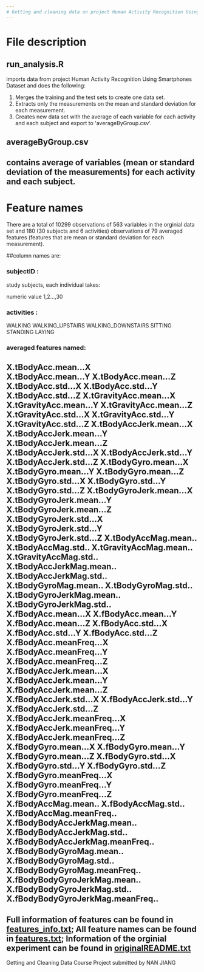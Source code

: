 ```yaml
---
# Getting and cleaning data on project Human Activity Recognition Using Smartphones Dataset
---
```

# File description
## run_analysis.R 

imports data from project Human Activity Recognition Using Smartphones Dataset and does the following:
1. Merges the training and the test sets to create one data set.
2. Extracts only the measurements on the mean and standard deviation for each measurement.
3. Creates new data set with the average of each variable for each activity and each subject and export to 'averageByGroup.csv'.

## averageByGroup.csv

contains average of variables (mean or standard deviation of the measurements) for each activity and each subject.
---
# Feature names

There are a total of 10299 observations of 563 variables in the orginial data set and 180 (30 subjects and 6 activities) observations of 79 averaged features (features that are mean or standard deviation for each measurement).

##column names are: 

### subjectID :  
study subjects, each individual takes:

numeric value 1,2...,30
### activities :
WALKING
WALKING_UPSTAIRS
WALKING_DOWNSTAIRS
SITTING
STANDING
LAYING
### averaged features named: 
X.tBodyAcc.mean...X              
X.tBodyAcc.mean...Y 
X.tBodyAcc.mean...Z
X.tBodyAcc.std...X
X.tBodyAcc.std...Y
X.tBodyAcc.std...Z
X.tGravityAcc.mean...X
X.tGravityAcc.mean...Y
X.tGravityAcc.mean...Z
X.tGravityAcc.std...X
X.tGravityAcc.std...Y
X.tGravityAcc.std...Z
X.tBodyAccJerk.mean...X
X.tBodyAccJerk.mean...Y
X.tBodyAccJerk.mean...Z
X.tBodyAccJerk.std...X
X.tBodyAccJerk.std...Y
X.tBodyAccJerk.std...Z
X.tBodyGyro.mean...X
X.tBodyGyro.mean...Y
X.tBodyGyro.mean...Z
X.tBodyGyro.std...X
X.tBodyGyro.std...Y
X.tBodyGyro.std...Z
X.tBodyGyroJerk.mean...X
X.tBodyGyroJerk.mean...Y
X.tBodyGyroJerk.mean...Z
X.tBodyGyroJerk.std...X
X.tBodyGyroJerk.std...Y
X.tBodyGyroJerk.std...Z
X.tBodyAccMag.mean..
X.tBodyAccMag.std..
X.tGravityAccMag.mean..
X.tGravityAccMag.std..
X.tBodyAccJerkMag.mean..
X.tBodyAccJerkMag.std..
X.tBodyGyroMag.mean..
X.tBodyGyroMag.std..
X.tBodyGyroJerkMag.mean..
X.tBodyGyroJerkMag.std..
X.fBodyAcc.mean...X
X.fBodyAcc.mean...Y
X.fBodyAcc.mean...Z
X.fBodyAcc.std...X
X.fBodyAcc.std...Y
X.fBodyAcc.std...Z
X.fBodyAcc.meanFreq...X
X.fBodyAcc.meanFreq...Y
X.fBodyAcc.meanFreq...Z
X.fBodyAccJerk.mean...X
X.fBodyAccJerk.mean...Y
X.fBodyAccJerk.mean...Z
X.fBodyAccJerk.std...X
X.fBodyAccJerk.std...Y
X.fBodyAccJerk.std...Z
X.fBodyAccJerk.meanFreq...X
X.fBodyAccJerk.meanFreq...Y
X.fBodyAccJerk.meanFreq...Z
X.fBodyGyro.mean...X
X.fBodyGyro.mean...Y
X.fBodyGyro.mean...Z
X.fBodyGyro.std...X
X.fBodyGyro.std...Y
X.fBodyGyro.std...Z
X.fBodyGyro.meanFreq...X
X.fBodyGyro.meanFreq...Y
X.fBodyGyro.meanFreq...Z
X.fBodyAccMag.mean..
X.fBodyAccMag.std..
X.fBodyAccMag.meanFreq..
X.fBodyBodyAccJerkMag.mean..
X.fBodyBodyAccJerkMag.std..
X.fBodyBodyAccJerkMag.meanFreq..
X.fBodyBodyGyroMag.mean..
X.fBodyBodyGyroMag.std..
X.fBodyBodyGyroMag.meanFreq..
X.fBodyBodyGyroJerkMag.mean..
X.fBodyBodyGyroJerkMag.std..
X.fBodyBodyGyroJerkMag.meanFreq..
---
Full information of features can be found in [features_info.txt](./features_info.txt);
All feature names can be found in [features.txt](./features.txt);
Information of the orginial experiment can be found in [originalREADME.txt](./originalREADME.txt)
---
Getting and Cleaning Data Course Project submitted by NAN JIANG
